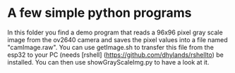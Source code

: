 # A few simple python programs
In this folder you find a demo program that reads a 96x96 pixel gray scale image from the ov2640 camera and saves the pixel values into a file named "camImage.raw". You can use getImage.sh to transfer this file from the esp32 to your PC (needs [rshell] (https://github.com/dhylands/rshellto) be installed. You can then use showGrayScaleImg.py to have a look at it.
